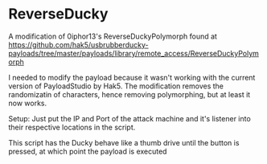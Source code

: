 # ReverseDucky
A modification of 0iphor13's ReverseDuckyPolymorph found at https://github.com/hak5/usbrubberducky-payloads/tree/master/payloads/library/remote_access/ReverseDuckyPolymorph

I needed to modify the payload because it wasn't working with the current version of PayloadStudio by Hak5.  The modification removes the randomizatin of characters, hence removing polymorphing, but at least it now works.

Setup:  Just put the IP and Port of the attack machine and it's listener into their respective locations in the script. 

This script has the Ducky behave like a thumb drive until the button is pressed, at which point the payload is executed
